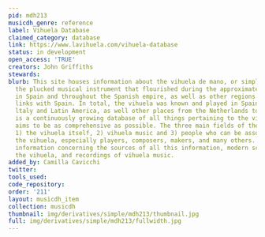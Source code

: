 ```yaml
---
pid: mdh213
musicdh_genre: reference
label: Vihuela Database
claimed_category: database
link: https://www.lavihuela.com/vihuela-database
status: in development
open_access: 'TRUE'
creators: John Griffiths
stewards:
blurb: This site houses information about the vihuela de mano, or simply vihuela,
  the plucked musical instrument that flourished during the approximate period 1475-1625
  in Spain and throughout the Spanish empire, as well as other regions that had cultural
  links with Spain. In total, the vihuela was known and played in Spain, Portugal,
  ltaly and Latin America, as well other places from the Netherlands to Japan. This
  is a continuously growing database of all things pertaining to the vihuela that
  aims to be as comprehensive as possible. The three main fields of the database concern
  1) the vihuela itself, 2) vihuela music and 3) people who can be associated with
  the vihuela, especially players, composers, makers, and many others. The site integrates
  information concerning the sources of all this information, modern scholarship concerning
  the vihuela, and recordings of vihuela music.
added_by: Camilla Cavicchi
twitter:
tools_used:
code_repository:
order: '211'
layout: musicdh_item
collection: musicdh
thumbnail: img/derivatives/simple/mdh213/thumbnail.jpg
full: img/derivatives/simple/mdh213/fullwidth.jpg
---
```

